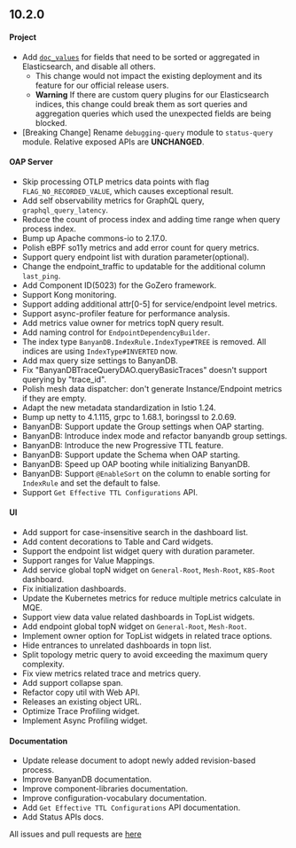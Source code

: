 ## 10.2.0

#### Project
* Add [`doc_values`](https://www.elastic.co/guide/en/elasticsearch/reference/current/doc-values.html) for fields
  that need to be sorted or aggregated in Elasticsearch, and disable all others.
  * This change would not impact the existing deployment and its feature for our official release users.
  * **Warning** If there are custom query plugins for our Elasticsearch indices, this change could break them as
    sort queries and aggregation queries which used the unexpected fields are being blocked.
* [Breaking Change] Rename `debugging-query` module to `status-query` module. Relative exposed APIs are **UNCHANGED**. 

#### OAP Server

* Skip processing OTLP metrics data points with flag `FLAG_NO_RECORDED_VALUE`, which causes exceptional result.
* Add self observability metrics for GraphQL query, `graphql_query_latency`.
* Reduce the count of process index and adding time range when query process index.
* Bump up Apache commons-io to 2.17.0.
* Polish eBPF so11y metrics and add error count for query metrics.
* Support query endpoint list with duration parameter(optional).
* Change the endpoint_traffic to updatable for the additional column `last_ping`.
* Add Component ID(5023) for the GoZero framework.
* Support Kong monitoring.
* Support adding additional attr[0-5] for service/endpoint level metrics.
* Support async-profiler feature for performance analysis.
* Add metrics value owner for metrics topN query result.
* Add naming control for `EndpointDependencyBuilder`.
* The index type `BanyanDB.IndexRule.IndexType#TREE` is removed. All indices are using `IndexType#INVERTED` now.
* Add max query size settings to BanyanDB.
* Fix "BanyanDBTraceQueryDAO.queryBasicTraces" doesn't support querying by "trace_id".
* Polish mesh data dispatcher: don't generate Instance/Endpoint metrics if they are empty.
* Adapt the new metadata standardization in Istio 1.24.
* Bump up netty to 4.1.115, grpc to 1.68.1, boringssl to 2.0.69.
* BanyanDB: Support update the Group settings when OAP starting.
* BanyanDB: Introduce index mode and refactor banyandb group settings.
* BanyanDB: Introduce the new Progressive TTL feature.
* BanyanDB: Support update the Schema when OAP starting.
* BanyanDB: Speed up OAP booting while initializing BanyanDB.
* BanyanDB: Support `@EnableSort` on the column to enable sorting for `IndexRule` and set the default to false.
* Support `Get Effective TTL Configurations` API.

#### UI

* Add support for case-insensitive search in the dashboard list.
* Add content decorations to Table and Card widgets.
* Support the endpoint list widget query with duration parameter.
* Support ranges for Value Mappings.
* Add service global topN widget on `General-Root`, `Mesh-Root`, `K8S-Root` dashboard.
* Fix initialization dashboards.
* Update the Kubernetes metrics for reduce multiple metrics calculate in MQE.
* Support view data value related dashboards in TopList widgets.
* Add endpoint global topN widget on `General-Root`, `Mesh-Root`.
* Implement owner option for TopList widgets in related trace options.
* Hide entrances to unrelated dashboards in topn list.
* Split topology metric query to avoid exceeding the maximum query complexity.
* Fix view metrics related trace and metrics query.
* Add support collapse span.
* Refactor copy util with Web API.
* Releases an existing object URL.
* Optimize Trace Profiling widget.
* Implement Async Profiling widget.

#### Documentation
* Update release document to adopt newly added revision-based process.
* Improve BanyanDB documentation.
* Improve component-libraries documentation.
* Improve configuration-vocabulary documentation.
* Add `Get Effective TTL Configurations` API documentation.
* Add Status APIs docs.

All issues and pull requests are [here](https://github.com/apache/skywalking/milestone/224?closed=1)
